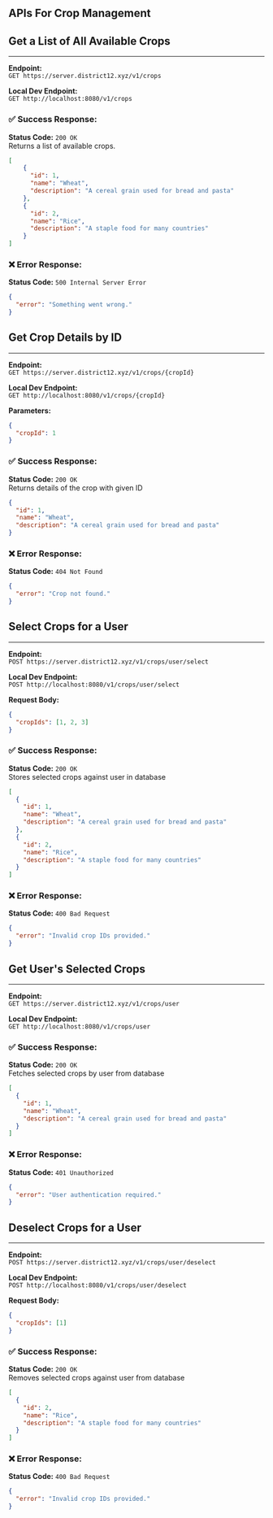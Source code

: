 ## APIs For Crop Management

## Get a List of All Available Crops

---

**Endpoint:**  
`GET https://server.district12.xyz/v1/crops`

**Local Dev Endpoint:**  
`GET http://localhost:8080/v1/crops`

### ✅ Success Response:
**Status Code:** `200 OK`  
Returns a list of available crops.

```json
[
    {
      "id": 1,
      "name": "Wheat",
      "description": "A cereal grain used for bread and pasta"
    },
    {
      "id": 2,
      "name": "Rice",
      "description": "A staple food for many countries"
    }
]
```

### ❌ Error Response:
**Status Code:** `500 Internal Server Error`
```json
{
  "error": "Something went wrong."
}
```

## Get Crop Details by ID

---

**Endpoint:**  
`GET https://server.district12.xyz/v1/crops/{cropId}`

**Local Dev Endpoint:**  
`GET http://localhost:8080/v1/crops/{cropId}`

**Parameters:**
```json
{
  "cropId": 1
}
```

### ✅ Success Response:
**Status Code:** `200 OK`  
Returns details of the crop with given ID

```json
{
  "id": 1,
  "name": "Wheat",
  "description": "A cereal grain used for bread and pasta"
}
```

### ❌ Error Response:
**Status Code:** `404 Not Found`
```json
{
  "error": "Crop not found."
}
```

## Select Crops for a User

---

**Endpoint:**  
`POST https://server.district12.xyz/v1/crops/user/select`

**Local Dev Endpoint:**  
`POST http://localhost:8080/v1/crops/user/select`

**Request Body:**
```json
{
  "cropIds": [1, 2, 3]
}
```

### ✅ Success Response:
**Status Code:** `200 OK`  
Stores selected crops against user in database

```json
[
  {
    "id": 1,
    "name": "Wheat",
    "description": "A cereal grain used for bread and pasta"
  },
  {
    "id": 2,
    "name": "Rice",
    "description": "A staple food for many countries"
  }
]
```

### ❌ Error Response:
**Status Code:** `400 Bad Request`
```json
{
  "error": "Invalid crop IDs provided."
}
```

## Get User's Selected Crops

---

**Endpoint:**  
`GET https://server.district12.xyz/v1/crops/user`

**Local Dev Endpoint:**  
`GET http://localhost:8080/v1/crops/user`

### ✅ Success Response:
**Status Code:** `200 OK`  
Fetches selected crops by user from database

```json
[
  {
    "id": 1,
    "name": "Wheat",
    "description": "A cereal grain used for bread and pasta"
  }
]
```

### ❌ Error Response:
**Status Code:** `401 Unauthorized`
```json
{
  "error": "User authentication required."
}
```

## Deselect Crops for a User

---

**Endpoint:**  
`POST https://server.district12.xyz/v1/crops/user/deselect`

**Local Dev Endpoint:**  
`POST http://localhost:8080/v1/crops/user/deselect`

**Request Body:**
```json
{
  "cropIds": [1]
}
```

### ✅ Success Response:
**Status Code:** `200 OK`  
Removes selected crops against user from database

```json
[
  {
    "id": 2,
    "name": "Rice",
    "description": "A staple food for many countries"
  }
]
```

### ❌ Error Response:
**Status Code:** `400 Bad Request`
```json
{
  "error": "Invalid crop IDs provided."
}
```